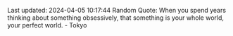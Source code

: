 Last updated: 2024-04-05 10:17:44
Random Quote: When you spend years thinking about something obsessively, that something is your whole world, your perfect world. - Tokyo